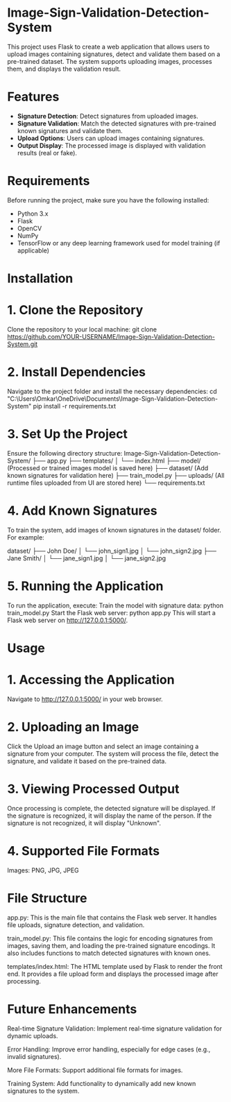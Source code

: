 # Image-Sign-Validation-Detection-System

This project uses Flask to create a web application that allows users to upload images containing signatures, detect and validate them based on a pre-trained dataset. The system supports uploading images, processes them, and displays the validation result.

# Features

- **Signature Detection**: Detect signatures from uploaded images.
- **Signature Validation**: Match the detected signatures with pre-trained known signatures and validate them.
- **Upload Options**: Users can upload images containing signatures.
- **Output Display**: The processed image is displayed with validation results (real or fake).

# Requirements

Before running the project, make sure you have the following installed:

- Python 3.x
- Flask
- OpenCV
- NumPy
- TensorFlow or any deep learning framework used for model training (if applicable)

# Installation

#  1. Clone the Repository

Clone the repository to your local machine:
git clone https://github.com/YOUR-USERNAME/Image-Sign-Validation-Detection-System.git

# 2. Install Dependencies
Navigate to the project folder and install the necessary dependencies:
cd "C:\Users\Omkar\OneDrive\Documents\Image-Sign-Validation-Detection-System"
pip install -r requirements.txt

# 3. Set Up the Project
Ensure the following directory structure:
Image-Sign-Validation-Detection-System/
├── app.py
├── templates/
│   └── index.html
├── model/ (Processed or trained images model is saved here)
├── dataset/ (Add known signatures for validation here)
├── train_model.py
├── uploads/ (All runtime files uploaded from UI are stored here)
└── requirements.txt

# 4. Add Known Signatures
To train the system, add images of known signatures in the dataset/ folder. For example:

dataset/
├── John Doe/
│   └── john_sign1.jpg
│   └── john_sign2.jpg
├── Jane Smith/
│   └── jane_sign1.jpg
│   └── jane_sign2.jpg

# 5. Running the Application
To run the application, execute:
Train the model with signature data:
python train_model.py
Start the Flask web server:
python app.py
This will start a Flask web server on http://127.0.0.1:5000/.

# Usage
# 1. Accessing the Application
Navigate to http://127.0.0.1:5000/ in your web browser.

# 2. Uploading an Image
Click the Upload an image button and select an image containing a signature from your computer. The system will process the file, detect the signature, and validate it based on the pre-trained data.

# 3. Viewing Processed Output
Once processing is complete, the detected signature will be displayed. If the signature is recognized, it will display the name of the person. If the signature is not recognized, it will display "Unknown".

# 4. Supported File Formats
Images: PNG, JPG, JPEG

# File Structure
app.py: This is the main file that contains the Flask web server. It handles file uploads, signature detection, and validation.

train_model.py: This file contains the logic for encoding signatures from images, saving them, and loading the pre-trained signature encodings. It also includes functions to match detected signatures with known ones.

templates/index.html: The HTML template used by Flask to render the front end. It provides a file upload form and displays the processed image after processing.

# Future Enhancements
Real-time Signature Validation: Implement real-time signature validation for dynamic uploads.

Error Handling: Improve error handling, especially for edge cases (e.g., invalid signatures).

More File Formats: Support additional file formats for images.

Training System: Add functionality to dynamically add new known signatures to the system.
